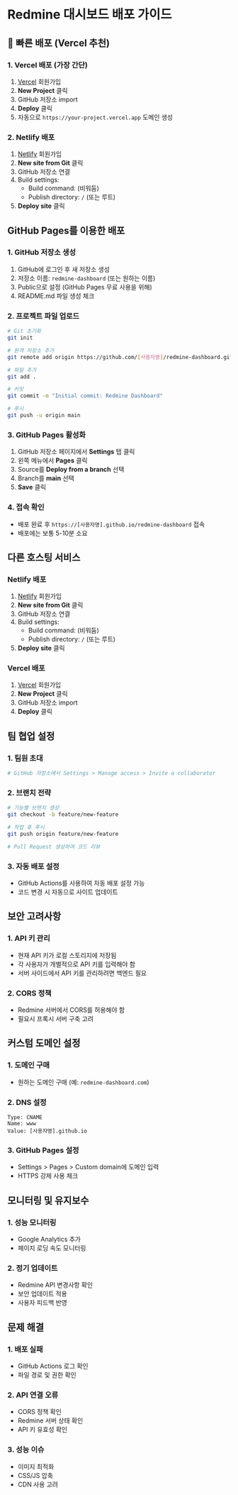 # Redmine 대시보드 배포 가이드

## 🚀 빠른 배포 (Vercel 추천)

### 1. Vercel 배포 (가장 간단)
1. [Vercel](https://vercel.com) 회원가입
2. **New Project** 클릭
3. GitHub 저장소 import
4. **Deploy** 클릭
5. 자동으로 `https://your-project.vercel.app` 도메인 생성

### 2. Netlify 배포
1. [Netlify](https://netlify.com) 회원가입
2. **New site from Git** 클릭
3. GitHub 저장소 연결
4. Build settings:
   - Build command: (비워둠)
   - Publish directory: `/` (또는 루트)
5. **Deploy site** 클릭

## GitHub Pages를 이용한 배포

### 1. GitHub 저장소 생성
1. GitHub에 로그인 후 새 저장소 생성
2. 저장소 이름: `redmine-dashboard` (또는 원하는 이름)
3. Public으로 설정 (GitHub Pages 무료 사용을 위해)
4. README.md 파일 생성 체크

### 2. 프로젝트 파일 업로드
```bash
# Git 초기화
git init

# 원격 저장소 추가
git remote add origin https://github.com/[사용자명]/redmine-dashboard.git

# 파일 추가
git add .

# 커밋
git commit -m "Initial commit: Redmine Dashboard"

# 푸시
git push -u origin main
```

### 3. GitHub Pages 활성화
1. GitHub 저장소 페이지에서 **Settings** 탭 클릭
2. 왼쪽 메뉴에서 **Pages** 클릭
3. Source를 **Deploy from a branch** 선택
4. Branch를 **main** 선택
5. **Save** 클릭

### 4. 접속 확인
- 배포 완료 후 `https://[사용자명].github.io/redmine-dashboard` 접속
- 배포에는 보통 5-10분 소요

## 다른 호스팅 서비스

### Netlify 배포
1. [Netlify](https://netlify.com) 회원가입
2. **New site from Git** 클릭
3. GitHub 저장소 연결
4. Build settings:
   - Build command: (비워둠)
   - Publish directory: `/` (또는 루트)
5. **Deploy site** 클릭

### Vercel 배포
1. [Vercel](https://vercel.com) 회원가입
2. **New Project** 클릭
3. GitHub 저장소 import
4. **Deploy** 클릭

## 팀 협업 설정

### 1. 팀원 초대
```bash
# GitHub 저장소에서 Settings > Manage access > Invite a collaborator
```

### 2. 브랜치 전략
```bash
# 기능별 브랜치 생성
git checkout -b feature/new-feature

# 작업 후 푸시
git push origin feature/new-feature

# Pull Request 생성하여 코드 리뷰
```

### 3. 자동 배포 설정
- GitHub Actions를 사용하여 자동 배포 설정 가능
- 코드 변경 시 자동으로 사이트 업데이트

## 보안 고려사항

### 1. API 키 관리
- 현재 API 키가 로컬 스토리지에 저장됨
- 각 사용자가 개별적으로 API 키를 입력해야 함
- 서버 사이드에서 API 키를 관리하려면 백엔드 필요

### 2. CORS 정책
- Redmine 서버에서 CORS를 허용해야 함
- 필요시 프록시 서버 구축 고려

## 커스텀 도메인 설정

### 1. 도메인 구매
- 원하는 도메인 구매 (예: `redmine-dashboard.com`)

### 2. DNS 설정
```
Type: CNAME
Name: www
Value: [사용자명].github.io
```

### 3. GitHub Pages 설정
- Settings > Pages > Custom domain에 도메인 입력
- HTTPS 강제 사용 체크

## 모니터링 및 유지보수

### 1. 성능 모니터링
- Google Analytics 추가
- 페이지 로딩 속도 모니터링

### 2. 정기 업데이트
- Redmine API 변경사항 확인
- 보안 업데이트 적용
- 사용자 피드백 반영

## 문제 해결

### 1. 배포 실패
- GitHub Actions 로그 확인
- 파일 경로 및 권한 확인

### 2. API 연결 오류
- CORS 정책 확인
- Redmine 서버 상태 확인
- API 키 유효성 확인

### 3. 성능 이슈
- 이미지 최적화
- CSS/JS 압축
- CDN 사용 고려
